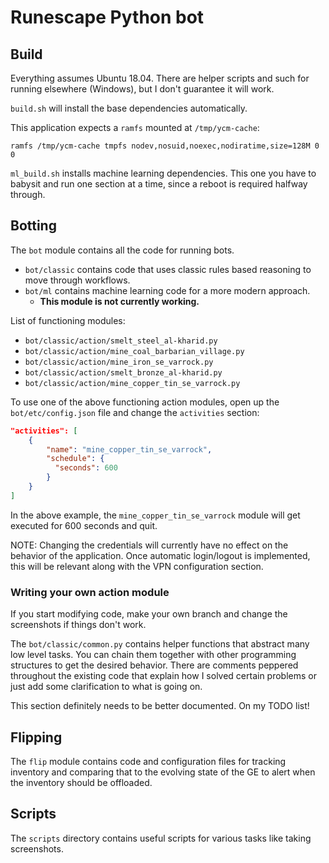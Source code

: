 # Runescape Python bot

## Build

Everything assumes Ubuntu 18.04. 
There are helper scripts and such for running elsewhere (Windows), 
but I don't guarantee it will work.

`build.sh` will install the base dependencies automatically.

This application expects a `ramfs` mounted at `/tmp/ycm-cache`:

```
ramfs /tmp/ycm-cache tmpfs nodev,nosuid,noexec,nodiratime,size=128M 0 0
```

`ml_build.sh` installs machine learning dependencies.
This one you have to babysit and run one section at a time,
since a reboot is required halfway through.

## Botting

The `bot` module contains all the code for running bots.
* `bot/classic` contains code that uses classic rules based reasoning
to move through workflows.
* `bot/ml` contains machine learning code for a more modern approach.
  * **This module is not currently working.**

List of functioning modules:
 * `bot/classic/action/smelt_steel_al-kharid.py`
 * `bot/classic/action/mine_coal_barbarian_village.py`
 * `bot/classic/action/mine_iron_se_varrock.py`
 * `bot/classic/action/smelt_bronze_al-kharid.py`
 * `bot/classic/action/mine_copper_tin_se_varrock.py`
   
To use one of the above functioning action modules, 
open up the `bot/etc/config.json` file and change the `activities` section:

```json
"activities": [
    {
        "name": "mine_copper_tin_se_varrock",
        "schedule": {
          "seconds": 600
        }
    }
]
```

In the above example, 
the `mine_copper_tin_se_varrock` 
module will get executed for 600 seconds and quit.

NOTE: Changing the credentials will currently have no effect
on the behavior of the application.
Once automatic login/logout is implemented,
this will be relevant along with the VPN configuration section.  

### Writing your own action module

If you start modifying code, 
make your own branch and change the screenshots if things don't work.

The `bot/classic/common.py` contains helper functions that abstract many low level tasks.
You can chain them together with other programming structures
to get the desired behavior. 
There are comments peppered throughout the existing code that explain 
how I solved certain problems or just add some clarification to what is going on.

This section definitely needs to be better documented. On my TODO list!

## Flipping

The `flip` module contains code and configuration files for tracking
inventory and comparing that to the evolving state of the GE
to alert when the inventory should be offloaded.

## Scripts

The `scripts` directory contains useful scripts for various tasks like
taking screenshots.
